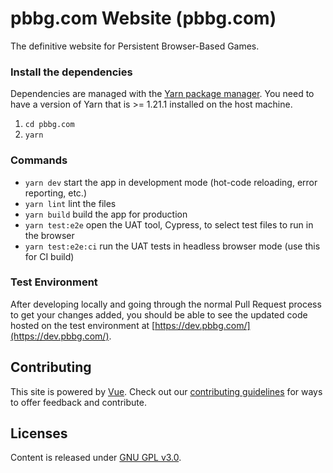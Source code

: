 # pbbg.com Website (pbbg.com)
The definitive website for Persistent Browser-Based Games.

### Install the dependencies
Dependencies are managed with the [Yarn package manager](https://classic.yarnpkg.com/en/docs/install/#mac-stable).
You need to have a version of Yarn that is >= 1.21.1 installed on the host machine.
1. `cd pbbg.com`
2. `yarn`

### Commands
* `yarn dev` start the app in development mode (hot-code reloading, error reporting, etc.)
* `yarn lint` lint the files
* `yarn build` build the app for production
* `yarn test:e2e` open the UAT tool, Cypress, to select test files to run in the browser
* `yarn test:e2e:ci` run the UAT tests in headless browser mode (use this for CI build)


### Test Environment
After developing locally and going through the normal Pull Request process to get your changes added, you should
be able to see the updated code hosted on the test environment at [https://dev.pbbg.com/](https://dev.pbbg.com/).

## Contributing
This site is powered by [Vue](https://vuejs.org/). Check out our [contributing guidelines](/CONTRIBUTING.md) for ways to offer feedback and contribute.

## Licenses
Content is released under [GNU GPL v3.0](https://www.gnu.org/licenses/gpl-3.0.en.html).
